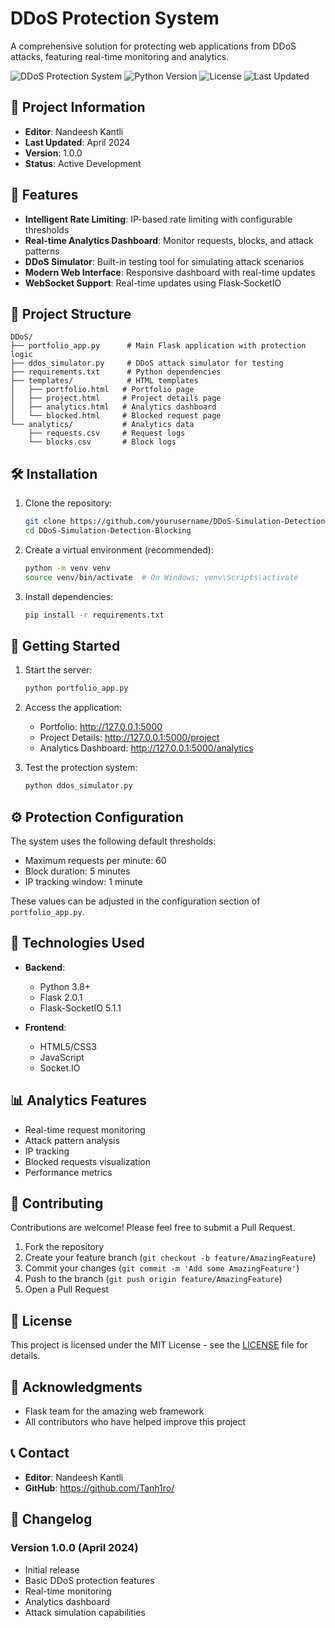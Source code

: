 # DDoS Protection System

A comprehensive solution for protecting web applications from DDoS attacks, featuring real-time monitoring and analytics.

![DDoS Protection System](https://img.shields.io/badge/status-active-success.svg)
![Python Version](https://img.shields.io/badge/python-3.8%2B-blue.svg)
![License](https://img.shields.io/badge/license-MIT-green.svg)
![Last Updated](https://img.shields.io/badge/last%20updated-April%202024-blue.svg)

## 📝 Project Information

- **Editor**: Nandeesh Kantli
- **Last Updated**: April 2024
- **Version**: 1.0.0
- **Status**: Active Development

## 🚀 Features

- **Intelligent Rate Limiting**: IP-based rate limiting with configurable thresholds
- **Real-time Analytics Dashboard**: Monitor requests, blocks, and attack patterns
- **DDoS Simulator**: Built-in testing tool for simulating attack scenarios
- **Modern Web Interface**: Responsive dashboard with real-time updates
- **WebSocket Support**: Real-time updates using Flask-SocketIO

## 📁 Project Structure

```
DDoS/
├── portfolio_app.py      # Main Flask application with protection logic
├── ddos_simulator.py     # DDoS attack simulator for testing
├── requirements.txt      # Python dependencies
├── templates/            # HTML templates
│   ├── portfolio.html   # Portfolio page
│   ├── project.html     # Project details page
│   ├── analytics.html   # Analytics dashboard
│   └── blocked.html     # Blocked request page
└── analytics/           # Analytics data
    ├── requests.csv     # Request logs
    └── blocks.csv       # Block logs
```

## 🛠️ Installation

1. Clone the repository:
   ```bash
   git clone https://github.com/yourusername/DDoS-Simulation-Detection-Blocking.git
   cd DDoS-Simulation-Detection-Blocking
   ```

2. Create a virtual environment (recommended):
   ```bash
   python -m venv venv
   source venv/bin/activate  # On Windows: venv\Scripts\activate
   ```

3. Install dependencies:
   ```bash
   pip install -r requirements.txt
   ```

## 🚀 Getting Started

1. Start the server:
   ```bash
   python portfolio_app.py
   ```

2. Access the application:
   - Portfolio: http://127.0.0.1:5000
   - Project Details: http://127.0.0.1:5000/project
   - Analytics Dashboard: http://127.0.0.1:5000/analytics

3. Test the protection system:
   ```bash
   python ddos_simulator.py
   ```

## ⚙️ Protection Configuration

The system uses the following default thresholds:
- Maximum requests per minute: 60
- Block duration: 5 minutes
- IP tracking window: 1 minute

These values can be adjusted in the configuration section of `portfolio_app.py`.

## 🔧 Technologies Used

- **Backend**:
  - Python 3.8+
  - Flask 2.0.1
  - Flask-SocketIO 5.1.1

- **Frontend**:
  - HTML5/CSS3
  - JavaScript
  - Socket.IO

## 📊 Analytics Features

- Real-time request monitoring
- Attack pattern analysis
- IP tracking
- Blocked requests visualization
- Performance metrics

## 🤝 Contributing

Contributions are welcome! Please feel free to submit a Pull Request.

1. Fork the repository
2. Create your feature branch (`git checkout -b feature/AmazingFeature`)
3. Commit your changes (`git commit -m 'Add some AmazingFeature'`)
4. Push to the branch (`git push origin feature/AmazingFeature`)
5. Open a Pull Request

## 📝 License

This project is licensed under the MIT License - see the [LICENSE](LICENSE) file for details.

## 🙏 Acknowledgments

- Flask team for the amazing web framework
- All contributors who have helped improve this project

## 📞 Contact

- **Editor**: Nandeesh Kantli
- **GitHub**: https://github.com/Tanh1ro/

## 📅 Changelog

### Version 1.0.0 (April 2024)
- Initial release
- Basic DDoS protection features
- Real-time monitoring
- Analytics dashboard
- Attack simulation capabilities 
